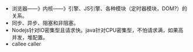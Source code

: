 - 浏览器——》内核——》引擎、JS引擎、各种模块（定时器模块，DOM?）的关系。
- 同步、异步、阻塞和非阻塞。
- Nodejs针对IO密集型且请求快。java针对CPU密集型，不怕请求满，如果高并发，堆配置。
- callee caller